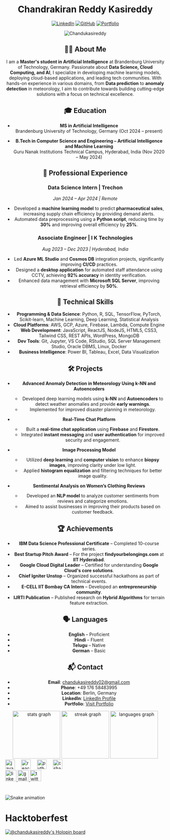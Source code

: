 <div align="center">
  
# Chandrakiran Reddy Kasireddy
[![LinkedIn](https://img.shields.io/badge/LinkedIn-chandrakiranreddy-blue)](https://www.linkedin.com/in/chandrakiranreddy)
[![GitHub](https://img.shields.io/github/followers/chandrakiranreddy?label=follow&style=social)](https://github.com/Chandukasireddy)
[![Portfolio](https://img.shields.io/badge/Portfolio-Visit-brightgreen)](https://chandu.graspins.com/)

<p align="center"> <img src="https://komarev.com/ghpvc/?username=Chandukasireddy&label=Profile%20views&color=0e75b6&style=flat" alt="Chandukasireddy" /> </p>

## 👨‍💻 About Me
I am a **Master's student in Artificial Intelligence** at Brandenburg University of Technology, Germany. Passionate about **Data Science, Cloud Computing, and AI**, I specialize in developing machine learning models, deploying cloud-based applications, and leading tech communities. With hands-on experience in various domains, from **Data prediction** to **anomaly detection** in meteorology, I aim to contribute towards building cutting-edge solutions with a focus on technical excellence.

## 🎓 Education

- **MS in Artificial Intelligence**  
  Brandenburg University of Technology, Germany (Oct 2024 – present)

- **B.Tech in Computer Science and Engineering – Artificial Intelligence and Machine Learning**  
  Guru Nanak Institutions Technical Campus, Hyderabad, India (Nov 2020 – May 2024)

## 💼 Professional Experience

### **Data Science Intern | Trechon**  
*Jan 2024 – Apr 2024 | Remote*
- Developed a **machine learning model** to predict **pharmaceutical sales**, increasing supply chain efficiency by providing demand alerts.
- Automated data preprocessing using a **Python script**, reducing time by **30%** and improving overall efficiency by **25%**.

### **Associate Engineer | I K Technologies**  
*Aug 2023 – Dec 2023 | Hyderabad, India*
- Led **Azure ML Studio** and **Cosmos DB** integration projects, significantly improving **CI/CD** practices.
- Designed a **desktop application** for automated staff attendance using CCTV, achieving **92% accuracy** in identity verification.
- Enhanced data management with **Microsoft SQL Server**, improving retrieval efficiency by **50%**.

## 🔧 Technical Skills

- **Programming & Data Science**: Python, R, SQL, TensorFlow, PyTorch, Scikit-learn, Machine Learning, Deep Learning, Statistical Analysis
- **Cloud Platforms**: AWS, GCP, Azure, Firebase, Lambda, Compute Engine
- **Web Development**: JavaScript, ReactJS, NodeJS, HTML5, CSS3, Tailwind CSS, REST APIs, WordPress, MongoDB
- **Dev Tools**: Git, Jupyter, VS Code, RStudio, SQL Server Management Studio, Oracle DBMS, Linux, Docker
- **Business Intelligence**: Power BI, Tableau, Excel, Data Visualization

## 🛠 Projects

- **Advanced Anomaly Detection in Meteorology Using k-NN and Autoencoders**
  - Developed deep learning models using **k-NN** and **Autoencoders** to detect weather anomalies and provide **early warnings**.
  - Implemented for improved disaster planning in meteorology.

- **Real-Time Chat Platform**
  - Built a **real-time chat application** using **Firebase** and **Firestore**.
  - Integrated **instant messaging** and **user authentication** for improved security and engagement.

- **Image Processing Model**
  - Utilized **deep learning** and **computer vision** to enhance **biopsy images**, improving clarity under low light.
  - Applied **histogram equalization** and filtering techniques for better image quality.

- **Sentimental Analysis on Women’s Clothing Reviews**
  - Developed an **NLP model** to analyze customer sentiments from reviews and categorize emotions.
  - Aimed to assist businesses in improving their products based on customer feedback.

## 🏆 Achievements

- **IBM Data Science Professional Certificate** – Completed 10-course series.
- **Best Startup Pitch Award** – For the project **findyourbelongings.com** at **IIT Hyderabad**.
- **Google Cloud Digital Leader** – Certified for understanding **Google Cloud's core solutions**.
- **Chief Igniter Unstop** – Organized successful hackathons as part of technical events.
- **E-CELL IIT Bombay CA Intern** – Developed an **entrepreneurship community**.
- **IJRTI Publication** – Published research on **Hybrid Algorithms** for terrain feature extraction.

## 🗣 Languages

- **English** – Proficient
- **Hindi** – Fluent
- **Telugu** – Native
- **German** – Basic

## 📬 Contact

- **Email**: [chandukasireddy02@gmail.com](mailto:chandukasireddy02@gmail.com)
- **Phone**: +49 176 58483995
- **Location**: Berlin, Germany
- **LinkedIn**: [LinkedIn Profile](https://www.linkedin.com/in/chandrakiranreddy)
- **Portfolio**: [Visit Portfolio](https://chandu.graspins.com/)

</div>

<div align="center">
  <img src="https://github-readme-stats.vercel.app/api?username=chandukasireddy&hide_title=false&hide_rank=false&show_icons=true&include_all_commits=true&count_private=true&disable_animations=false&theme=dracula&locale=en&hide_border=false" height="150" alt="stats graph"  />
  <img src="https://streak-stats.demolab.com?user=chandukasireddy&locale=en&mode=daily&theme=dracula&hide_border=false&border_radius=5" height="150" alt="streak graph"  />
  <img src="https://github-readme-stats.vercel.app/api/top-langs?username=chandukasireddy&locale=en&hide_title=false&layout=compact&card_width=320&langs_count=5&theme=dracula&hide_border=false" height="150" alt="languages graph"  />
</div>

<div align="left">
  <img src="https://cdn.jsdelivr.net/gh/devicons/devicon/icons/javascript/javascript-original.svg" height="30" alt="javascript logo"  />
  <img width="12" />
  <img src="https://cdn.jsdelivr.net/gh/devicons/devicon/icons/react/react-original.svg" height="30" alt="react logo"  />
  <img width="12" />
  <img src="https://cdn.jsdelivr.net/gh/devicons/devicon/icons/python/python-original.svg" height="30" alt="python logo"  />
  <img width="12" />
  <img src="https://cdn.jsdelivr.net/gh/devicons/devicon/icons/csharp/csharp-original.svg" height="30" alt="csharp logo"  />
</div>

<div align="left">
  <a href="https://www.linkedin.com/in/chandukasireddy/" target="_blank">
    <img src="https://img.shields.io/static/v1?message=LinkedIn&logo=linkedin&label=&color=0077B5&logoColor=white&labelColor=&style=for-the-badge" height="35" alt="linkedin logo"  />
  </a>
  <a href="chandrakiranreddy2406@gmail.com" target="_blank">
    <img src="https://img.shields.io/static/v1?message=Gmail&logo=gmail&label=&color=D14836&logoColor=white&labelColor=&style=for-the-badge" height="35" alt="gmail logo"  />
  </a>
  <a href="https://twitter.com/chandu_2406" target="_blank">
    <img src="https://img.shields.io/static/v1?message=Twitter&logo=twitter&label=&color=1DA1F2&logoColor=white&labelColor=&style=for-the-badge" height="35" alt="twitter logo"  />
  </a>
</div>

###

<br clear="both">

<img src="https://raw.githubusercontent.com/chandukasireddy/chandukasireddy/output/snake.svg" alt="Snake animation" />

###
# Hacktoberfest

[![@chandukasireddy's Holopin board](https://holopin.me/chandukasireddy)](https://holopin.io/@chandukasireddy)

